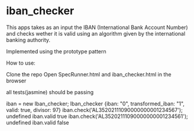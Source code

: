 # iban_checker

This apps takes as an input the IBAN (International Bank Account Number) and
checks wether it is valid using an algorithm given by the international banking
authority.

Implemented using the prototype pattern

How to use:

Clone the repo
Open SpecRunner.html and iban_checker.html in the browser

all tests(jasmine) should be passing

iban = new Iban_checker;
  Iban_checker {iban: "0", transformed_iban: "1", valid: true, divisor: 97}
iban.check('AL35202111090000000001234567');
  undefined
iban.valid
  true
iban.check('AL35202111090000000001234561');
 undefined
iban.valid
 false
